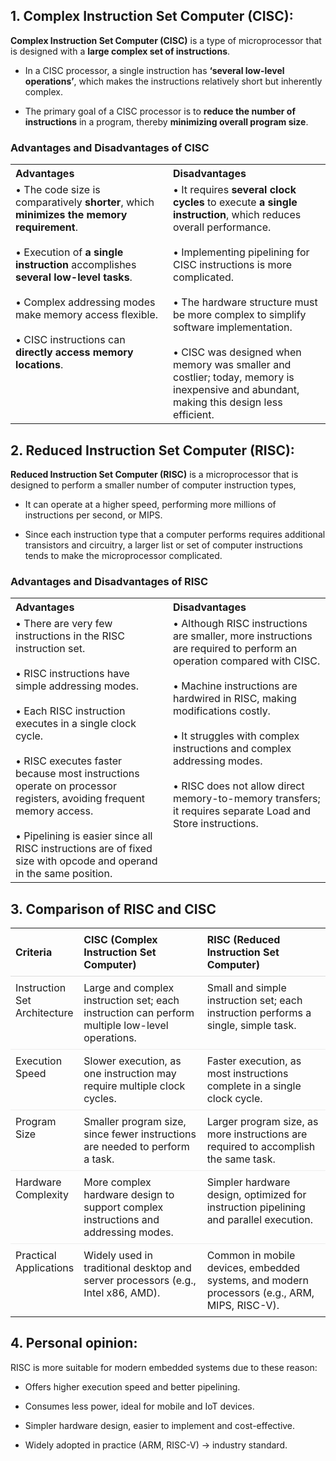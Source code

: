 
## 1. Complex Instruction Set Computer (CISC): 

 **Complex Instruction Set Computer (CISC)** is a type of microprocessor that is designed with a **large complex set of instructions**. 

* In a CISC processor, a single instruction has **‘several low-level operations’**, which makes the instructions relatively short but inherently complex.

* The primary goal of a CISC processor is to **reduce the number of instructions** in a program, thereby **minimizing overall program size**.

### Advantages and Disadvantages of CISC

<table style="width:100%; table-layout:fixed;">
  <tr>
    <th style="width:50%; text-align:left;">Advantages</th>
    <th style="width:50%; text-align:left;">Disadvantages</th>
  </tr>
  <tr>
    <td style="vertical-align:top;">
      • The code size is comparatively <b>shorter</b>, which <b>minimizes the memory requirement</b>. <br><br>
      • Execution of <b>a single instruction</b> accomplishes <b>several low-level tasks</b>. <br><br>
      • Complex addressing modes make memory access flexible. <br><br>
      • CISC instructions can <b>directly access memory locations</b>.
    </td>
    <td style="vertical-align:top;">
      • It requires <b>several clock cycles</b> to execute <b>a single instruction</b>, which reduces overall performance. <br><br>
      • Implementing pipelining for CISC instructions is more complicated. <br><br>
      • The hardware structure must be more complex to simplify software implementation. <br><br>
      • CISC was designed when memory was smaller and costlier; today, memory is inexpensive and abundant, making this design less efficient.
    </td>
  </tr>
</table>


## 2. Reduced Instruction Set Computer (RISC):
 **Reduced Instruction Set Computer (RISC)** is a microprocessor that is designed to perform a smaller number of computer instruction types, 
 
 * It can operate at a higher speed, performing more millions of instructions per second, or MIPS. 

* Since each instruction type that a computer performs requires additional transistors and circuitry, a larger list or set of computer instructions tends to make the microprocessor complicated.

### Advantages and Disadvantages of RISC

<table style="width:100%; table-layout:fixed;">
  <tr>
    <th style="width:50%; text-align:left;">Advantages</th>
    <th style="width:50%; text-align:left;">Disadvantages</th>
  </tr>
  <tr>
    <td style="vertical-align:top;">
      • There are very few instructions in the RISC instruction set. <br><br>
      • RISC instructions have simple addressing modes. <br><br>
      • Each RISC instruction executes in a single clock cycle. <br><br>
      • RISC executes faster because most instructions operate on processor registers, avoiding frequent memory access. <br><br>
      • Pipelining is easier since all RISC instructions are of fixed size with opcode and operand in the same position. 
    </td>
    <td style="vertical-align:top;">
      • Although RISC instructions are smaller, more instructions are required to perform an operation compared with CISC. <br><br>
      • Machine instructions are hardwired in RISC, making modifications costly. <br><br>
      • It struggles with complex instructions and complex addressing modes. <br><br>
      • RISC does not allow direct memory-to-memory transfers; it requires separate Load and Store instructions.
    </td>
  </tr>
</table>



## 3. Comparison of RISC and CISC

<table style="width:100%; border-collapse:collapse; table-layout:fixed; font-family:inherit;">
  <thead>
    <tr>
      <th style="width:20%; text-align:left; padding:8px; border-bottom:1px solid #ddd;">Criteria</th>
      <th style="width:40%; text-align:left; padding:8px; border-bottom:1px solid #ddd;">CISC (Complex Instruction Set Computer)</th>
      <th style="width:40%; text-align:left; padding:8px; border-bottom:1px solid #ddd;">RISC (Reduced Instruction Set Computer)</th>
    </tr>
  </thead>
  <tbody>
    <tr>
      <td style="vertical-align:top; padding:8px; border-top:1px solid #eee;">Instruction Set Architecture</td>
      <td style="vertical-align:top; padding:8px; border-top:1px solid #eee;">Large and complex instruction set; each instruction can perform multiple low-level operations.</td>
      <td style="vertical-align:top; padding:8px; border-top:1px solid #eee;">Small and simple instruction set; each instruction performs a single, simple task.</td>
    </tr>
    <tr>
      <td style="vertical-align:top; padding:8px; border-top:1px solid #eee;">Execution Speed</td>
      <td style="vertical-align:top; padding:8px; border-top:1px solid #eee;">Slower execution, as one instruction may require multiple clock cycles.</td>
      <td style="vertical-align:top; padding:8px; border-top:1px solid #eee;">Faster execution, as most instructions complete in a single clock cycle.</td>
    </tr>
    <tr>
      <td style="vertical-align:top; padding:8px; border-top:1px solid #eee;">Program Size</td>
      <td style="vertical-align:top; padding:8px; border-top:1px solid #eee;">Smaller program size, since fewer instructions are needed to perform a task.</td>
      <td style="vertical-align:top; padding:8px; border-top:1px solid #eee;">Larger program size, as more instructions are required to accomplish the same task.</td>
    </tr>
    <tr>
      <td style="vertical-align:top; padding:8px; border-top:1px solid #eee;">Hardware Complexity</td>
      <td style="vertical-align:top; padding:8px; border-top:1px solid #eee;">More complex hardware design to support complex instructions and addressing modes.</td>
      <td style="vertical-align:top; padding:8px; border-top:1px solid #eee;">Simpler hardware design, optimized for instruction pipelining and parallel execution.</td>
    </tr>
    <tr>
      <td style="vertical-align:top; padding:8px; border-top:1px solid #eee;">Practical Applications</td>
      <td style="vertical-align:top; padding:8px; border-top:1px solid #eee;">Widely used in traditional desktop and server processors (e.g., Intel x86, AMD).</td>
      <td style="vertical-align:top; padding:8px; border-top:1px solid #eee;">Common in mobile devices, embedded systems, and modern processors (e.g., ARM, MIPS, RISC-V).</td>
    </tr>
  </tbody>
</table>




## 4. Personal opinion:

RISC is more suitable for modern embedded systems due to these reason:

* Offers higher execution speed and better pipelining.

* Consumes less power, ideal for mobile and IoT devices.

* Simpler hardware design, easier to implement and cost-effective.

* Widely adopted in practice (ARM, RISC-V) → industry standard.
